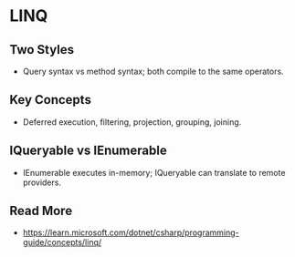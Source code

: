 # LINQ

## Two Styles
- Query syntax vs method syntax; both compile to the same operators.

## Key Concepts
- Deferred execution, filtering, projection, grouping, joining.

## IQueryable vs IEnumerable
- IEnumerable executes in-memory; IQueryable can translate to remote providers.

## Read More
- https://learn.microsoft.com/dotnet/csharp/programming-guide/concepts/linq/
